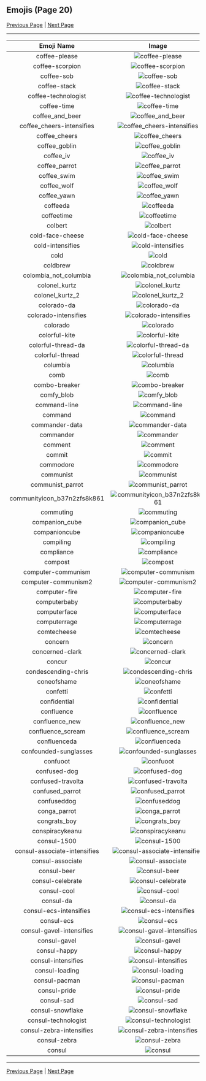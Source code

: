 
## Emojis (Page 20)

[Previous Page](/docs/hc/page-c-0019.md)
  | [Next Page](/docs/hc/page-c-0021.md)

<hr />

|Emoji Name|Image|
| :-: | :-: |
|coffee-please| ![coffee-please](/emojis/hc/coffee-please.png)|
|coffee-scorpion| ![coffee-scorpion](/emojis/hc/coffee-scorpion.png)|
|coffee-sob| ![coffee-sob](/emojis/hc/coffee-sob.png)|
|coffee-stack| ![coffee-stack](/emojis/hc/coffee-stack.png)|
|coffee-technologist| ![coffee-technologist](/emojis/hc/coffee-technologist.png)|
|coffee-time| ![coffee-time](/emojis/hc/coffee-time.gif)|
|coffee_and_beer| ![coffee_and_beer](/emojis/hc/coffee_and_beer.png)|
|coffee_cheers-intensifies| ![coffee_cheers-intensifies](/emojis/hc/coffee_cheers-intensifies.gif)|
|coffee_cheers| ![coffee_cheers](/emojis/hc/coffee_cheers.png)|
|coffee_goblin| ![coffee_goblin](/emojis/hc/coffee_goblin.jpg)|
|coffee_iv| ![coffee_iv](/emojis/hc/coffee_iv.jpg)|
|coffee_parrot| ![coffee_parrot](/emojis/hc/coffee_parrot.gif)|
|coffee_swim| ![coffee_swim](/emojis/hc/coffee_swim.gif)|
|coffee_wolf| ![coffee_wolf](/emojis/hc/coffee_wolf.png)|
|coffee_yawn| ![coffee_yawn](/emojis/hc/coffee_yawn.png)|
|coffeeda| ![coffeeda](/emojis/hc/coffeeda.png)|
|coffeetime| ![coffeetime](/emojis/hc/coffeetime.png)|
|colbert| ![colbert](/emojis/hc/colbert.gif)|
|cold-face-cheese| ![cold-face-cheese](/emojis/hc/cold-face-cheese.png)|
|cold-intensifies| ![cold-intensifies](/emojis/hc/cold-intensifies.gif)|
|cold| ![cold](/emojis/hc/cold.gif)|
|coldbrew| ![coldbrew](/emojis/hc/coldbrew.png)|
|colombia_not_columbia| ![colombia_not_columbia](/emojis/hc/colombia_not_columbia.png)|
|colonel_kurtz| ![colonel_kurtz](/emojis/hc/colonel_kurtz.png)|
|colonel_kurtz_2| ![colonel_kurtz_2](/emojis/hc/colonel_kurtz_2.png)|
|colorado-da| ![colorado-da](/emojis/hc/colorado-da.png)|
|colorado-intensifies| ![colorado-intensifies](/emojis/hc/colorado-intensifies.gif)|
|colorado| ![colorado](/emojis/hc/colorado.png)|
|colorful-kite| ![colorful-kite](/emojis/hc/colorful-kite.png)|
|colorful-thread-da| ![colorful-thread-da](/emojis/hc/colorful-thread-da.png)|
|colorful-thread| ![colorful-thread](/emojis/hc/colorful-thread.png)|
|columbia| ![columbia](/emojis/hc/columbia.png)|
|comb| ![comb](/emojis/hc/comb.png)|
|combo-breaker| ![combo-breaker](/emojis/hc/combo-breaker.png)|
|comfy_blob| ![comfy_blob](/emojis/hc/comfy_blob.png)|
|command-line| ![command-line](/emojis/hc/command-line.gif)|
|command| ![command](/emojis/hc/command.png)|
|commander-data| ![commander-data](/emojis/hc/commander-data.jpg)|
|commander| ![commander](/emojis/hc/commander.gif)|
|comment| ![comment](/emojis/hc/comment.png)|
|commit| ![commit](/emojis/hc/commit.png)|
|commodore| ![commodore](/emojis/hc/commodore.png)|
|communist| ![communist](/emojis/hc/communist.png)|
|communist_parrot| ![communist_parrot](/emojis/hc/communist_parrot.gif)|
|communityicon_b37n2zfs8k861| ![communityicon_b37n2zfs8k861](/emojis/hc/communityicon_b37n2zfs8k861.png)|
|commuting| ![commuting](/emojis/hc/commuting.png)|
|companion_cube| ![companion_cube](/emojis/hc/companion_cube.png)|
|companioncube| ![companioncube](/emojis/hc/companioncube.png)|
|compiling| ![compiling](/emojis/hc/compiling.png)|
|compliance| ![compliance](/emojis/hc/compliance.png)|
|compost| ![compost](/emojis/hc/compost.png)|
|computer-communism| ![computer-communism](/emojis/hc/computer-communism.jpg)|
|computer-communism2| ![computer-communism2](/emojis/hc/computer-communism2.png)|
|computer-fire| ![computer-fire](/emojis/hc/computer-fire.png)|
|computerbaby| ![computerbaby](/emojis/hc/computerbaby.png)|
|computerface| ![computerface](/emojis/hc/computerface.png)|
|computerrage| ![computerrage](/emojis/hc/computerrage.gif)|
|comtecheese| ![comtecheese](/emojis/hc/comtecheese.png)|
|concern| ![concern](/emojis/hc/concern.jpg)|
|concerned-clark| ![concerned-clark](/emojis/hc/concerned-clark.png)|
|concur| ![concur](/emojis/hc/concur.png)|
|condescending-chris| ![condescending-chris](/emojis/hc/condescending-chris.jpg)|
|coneofshame| ![coneofshame](/emojis/hc/coneofshame.png)|
|confetti| ![confetti](/emojis/hc/confetti.gif)|
|confidential| ![confidential](/emojis/hc/confidential.png)|
|confluence| ![confluence](/emojis/hc/confluence.png)|
|confluence_new| ![confluence_new](/emojis/hc/confluence_new.png)|
|confluence_scream| ![confluence_scream](/emojis/hc/confluence_scream.png)|
|confluenceda| ![confluenceda](/emojis/hc/confluenceda.png)|
|confounded-sunglasses| ![confounded-sunglasses](/emojis/hc/confounded-sunglasses.png)|
|confuoot| ![confuoot](/emojis/hc/confuoot.gif)|
|confused-dog| ![confused-dog](/emojis/hc/confused-dog.gif)|
|confused-travolta| ![confused-travolta](/emojis/hc/confused-travolta.gif)|
|confused_parrot| ![confused_parrot](/emojis/hc/confused_parrot.gif)|
|confuseddog| ![confuseddog](/emojis/hc/confuseddog.gif)|
|conga_parrot| ![conga_parrot](/emojis/hc/conga_parrot.gif)|
|congrats_boy| ![congrats_boy](/emojis/hc/congrats_boy.jpg)|
|conspiracykeanu| ![conspiracykeanu](/emojis/hc/conspiracykeanu.jpg)|
|consul-1500| ![consul-1500](/emojis/hc/consul-1500.png)|
|consul-associate-intensifies| ![consul-associate-intensifies](/emojis/hc/consul-associate-intensifies.gif)|
|consul-associate| ![consul-associate](/emojis/hc/consul-associate.png)|
|consul-beer| ![consul-beer](/emojis/hc/consul-beer.png)|
|consul-celebrate| ![consul-celebrate](/emojis/hc/consul-celebrate.png)|
|consul-cool| ![consul-cool](/emojis/hc/consul-cool.png)|
|consul-da| ![consul-da](/emojis/hc/consul-da.png)|
|consul-ecs-intensifies| ![consul-ecs-intensifies](/emojis/hc/consul-ecs-intensifies.gif)|
|consul-ecs| ![consul-ecs](/emojis/hc/consul-ecs.png)|
|consul-gavel-intensifies| ![consul-gavel-intensifies](/emojis/hc/consul-gavel-intensifies.gif)|
|consul-gavel| ![consul-gavel](/emojis/hc/consul-gavel.png)|
|consul-happy| ![consul-happy](/emojis/hc/consul-happy.png)|
|consul-intensifies| ![consul-intensifies](/emojis/hc/consul-intensifies.gif)|
|consul-loading| ![consul-loading](/emojis/hc/consul-loading.png)|
|consul-pacman| ![consul-pacman](/emojis/hc/consul-pacman.gif)|
|consul-pride| ![consul-pride](/emojis/hc/consul-pride.png)|
|consul-sad| ![consul-sad](/emojis/hc/consul-sad.png)|
|consul-snowflake| ![consul-snowflake](/emojis/hc/consul-snowflake.png)|
|consul-technologist| ![consul-technologist](/emojis/hc/consul-technologist.png)|
|consul-zebra-intensifies| ![consul-zebra-intensifies](/emojis/hc/consul-zebra-intensifies.gif)|
|consul-zebra| ![consul-zebra](/emojis/hc/consul-zebra.png)|
|consul| ![consul](/emojis/hc/consul.png)|

<hr/>

[Previous Page](/docs/hc/page-c-0019.md)
  | [Next Page](/docs/hc/page-c-0021.md)